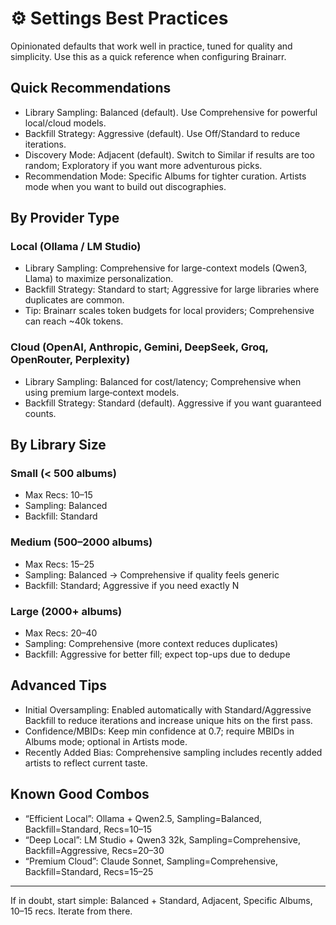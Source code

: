 # ⚙️ Settings Best Practices

Opinionated defaults that work well in practice, tuned for quality and simplicity. Use this as a quick reference when configuring Brainarr.

## Quick Recommendations

- Library Sampling: Balanced (default). Use Comprehensive for powerful local/cloud models.
- Backfill Strategy: Aggressive (default). Use Off/Standard to reduce iterations.
- Discovery Mode: Adjacent (default). Switch to Similar if results are too random; Exploratory if you want more adventurous picks.
- Recommendation Mode: Specific Albums for tighter curation. Artists mode when you want to build out discographies.

## By Provider Type

### Local (Ollama / LM Studio)
- Library Sampling: Comprehensive for large-context models (Qwen3, Llama) to maximize personalization.
- Backfill Strategy: Standard to start; Aggressive for large libraries where duplicates are common.
- Tip: Brainarr scales token budgets for local providers; Comprehensive can reach ~40k tokens.

### Cloud (OpenAI, Anthropic, Gemini, DeepSeek, Groq, OpenRouter, Perplexity)
- Library Sampling: Balanced for cost/latency; Comprehensive when using premium large‑context models.
- Backfill Strategy: Standard (default). Aggressive if you want guaranteed counts.

## By Library Size

### Small (< 500 albums)
- Max Recs: 10–15
- Sampling: Balanced
- Backfill: Standard

### Medium (500–2000 albums)
- Max Recs: 15–25
- Sampling: Balanced → Comprehensive if quality feels generic
- Backfill: Standard; Aggressive if you need exactly N

### Large (2000+ albums)
- Max Recs: 20–40
- Sampling: Comprehensive (more context reduces duplicates)
- Backfill: Aggressive for better fill; expect top-ups due to dedupe

## Advanced Tips

- Initial Oversampling: Enabled automatically with Standard/Aggressive Backfill to reduce iterations and increase unique hits on the first pass.
- Confidence/MBIDs: Keep min confidence at 0.7; require MBIDs in Albums mode; optional in Artists mode.
- Recently Added Bias: Comprehensive sampling includes recently added artists to reflect current taste.

## Known Good Combos

- “Efficient Local”: Ollama + Qwen2.5, Sampling=Balanced, Backfill=Standard, Recs=10–15
- “Deep Local”: LM Studio + Qwen3 32k, Sampling=Comprehensive, Backfill=Aggressive, Recs=20–30
- “Premium Cloud”: Claude Sonnet, Sampling=Comprehensive, Backfill=Standard, Recs=15–25

---

If in doubt, start simple: Balanced + Standard, Adjacent, Specific Albums, 10–15 recs. Iterate from there.

